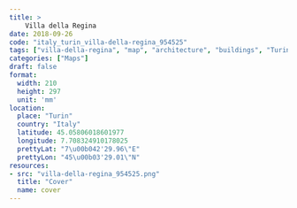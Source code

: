 ```yaml
---
title: > 
    Villa della Regina
date: 2018-09-26
code: "italy_turin_villa-della-regina_954525"
tags: ["villa-della-regina", "map", "architecture", "buildings", "Turin", "Italy"]
categories: ["Maps"]
draft: false
format:
  width: 210
  height: 297
  unit: 'mm'
location:
  place: "Turin"
  country: "Italy"
  latitude: 45.05806018601977
  longitude: 7.708324910178025
  prettyLat: "7\u00b042'29.96\"E"
  prettyLon: "45\u00b03'29.01\"N"
resources:
- src: "villa-della-regina_954525.png"
  title: "Cover"
  name: cover
---
```

